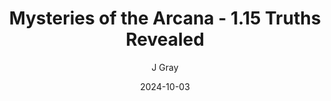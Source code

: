---
title: 'Mysteries of the Arcana - 1.15 Truths Revealed'
alt: 'Mysteries of the Arcana'
date: '2024-10-03'
author: 'J Gray'
artist: 'Keira'
---